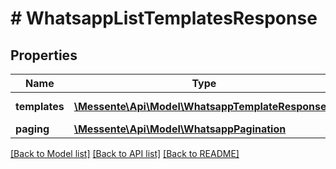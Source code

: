# # WhatsappListTemplatesResponse

## Properties

Name | Type | Description | Notes
------------ | ------------- | ------------- | -------------
**templates** | [**\Messente\Api\Model\WhatsappTemplateResponse[]**](WhatsappTemplateResponse.md) | List of templates |
**paging** | [**\Messente\Api\Model\WhatsappPagination**](WhatsappPagination.md) |  |

[[Back to Model list]](../../README.md#models) [[Back to API list]](../../README.md#endpoints) [[Back to README]](../../README.md)
